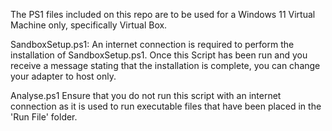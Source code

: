 The PS1 files included on this repo are to be used for a Windows 11 Virtual Machine only, specifically Virtual Box.

SandboxSetup.ps1:
An internet connection is required to perform the installation of SandboxSetup.ps1. 
Once this Script has been run and you receive a message stating that the installation is complete, you can change your adapter to host only.

Analyse.ps1
Ensure that you do not run this script with an internet connection as it is used to run executable files that have been placed in the 'Run File' folder.
